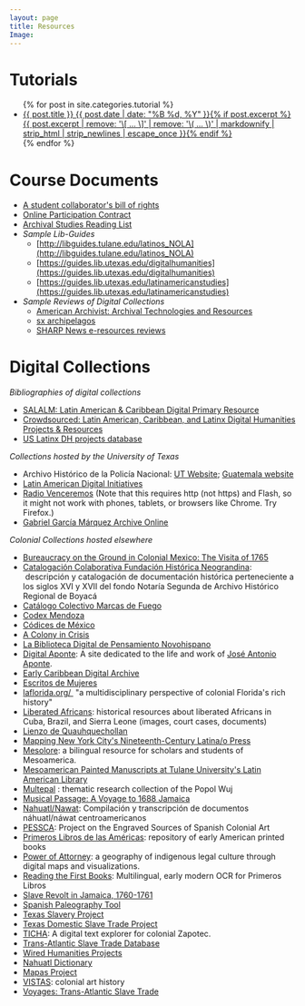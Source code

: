 ```yaml
---
layout: page
title: Resources
Image:
---
```


# Tutorials
<ul class="post-list">
{% for post in site.categories.tutorial %} 
  <li><article><a href="{{ site.url }}{{ post.url }}">{{ post.title }} <span class="entry-date"><time datetime="{{ post.date | date_to_xmlschema }}">{{ post.date | date: "%B %d, %Y" }}</time></span>{% if post.excerpt %} <span class="excerpt">{{ post.excerpt | remove: '\[ ... \]' | remove: '\( ... \)' | markdownify | strip_html | strip_newlines | escape_once }}</span>{% endif %}</a></article></li>
{% endfor %}
</ul>

# Course Documents
* [A student collaborator's bill of rights](https://cdh.ucla.edu/news/a-student-collaborators-bill-of-rights/)
* [Online Participation Contract](../../pdf/OnlineParticipationContract.pdf)
* [Archival Studies Reading List](https://docs.google.com/document/d/1oRXH3AoaUfKLhYG3Vz0apCnxWua5mFR3dPHmV-2TVy0/edit?usp=sharing)
* *Sample Lib-Guides*
	* [http://libguides.tulane.edu/latinos_NOLA](http://libguides.tulane.edu/latinos_NOLA)
	* [https://guides.lib.utexas.edu/digitalhumanities](https://guides.lib.utexas.edu/digitalhumanities)
	* [https://guides.lib.utexas.edu/latinamericanstudies](https://guides.lib.utexas.edu/latinamericanstudies)
* *Sample Reviews of Digital Collections*  
	* [American Archivist: Archival Technologies and Resources](https://www2.archivists.org/american-archivist-reviews/tech-and-resources)
	* [sx archipelagos](http://www.smallaxe.net/sxarchipelagos/)
	* [SHARP News e-resources reviews](http://www.sharpweb.org/sharpnews/category/e-resource/)

# Digital Collections
*Bibliographies of digital collections*  
* [SALALM: Latin American & Caribbean Digital Primary Resource](https://salalm.org/collection-development-resources/digital-primary-resources/)
* [Crowdsourced: Latin American, Caribbean, and Latinx Digital Humanities Projects & Resources](https://docs.google.com/document/d/1JE5s77JETxUC6Qx_ZOd7aiRxfr2WBPNDweTemJGcYT8/edit?usp=sharing)
* [US Latinx DH projects database](https://docs.google.com/spreadsheets/d/1wtOeETfLvCv4ZYKxj0xiB6mqh3GfFqvRv8U9LVr_OkM/htmlview)

*Collections hosted by the University of Texas*  
* Archivo Hist&oacute;rico de la Polic&iacute;a Nacional: [UT Website](http://ahpn.lib.utexas.edu/); [Guatemala website](http://archivohistoricopn.org/)  
* [Latin American Digital Initiatives](https://ladi.lib.utexas.edu/)  
* [Radio Venceremos](av.lib.utexas.edu/index.php?title=Category:Radio_Venceremos) (Note that this requires http (not https) and Flash, so it might not work with phones, tablets, or browsers like Chrome. Try Firefox.)  
* [Gabriel Garc&iacute;a M&aacute;rquez Archive Online](https://hrc.contentdm.oclc.org/digital/collection/p15878coll51/)  

*Colonial Collections hosted elsewhere*  
-   [Bureaucracy on the Ground in Colonial Mexico: The Visita of 1765](http://sites.utexas.edu/llilasbensonds/resources/galvez-visita/)
-   [Catalogación Colaborativa Fundación Histórica Neograndina](http://neogranadina.org/catalogacion-colaborativa/):  descripción y catalogación de documentación histórica perteneciente a los siglos XVI y XVII del fondo Notaría Segunda de Archivo Histórico Regional de Boyacá
-   [Catálogo Colectivo Marcas de Fuego](http://www.marcasdefuego.buap.mx:8180/xmLibris/projects/firebrand/)
-   [Codex Mendoza](http://codicemendoza.inah.gob.mx/inicio.php)
-   [Códices de México](http://www.codices.inah.gob.mx/pc/index.php)
-   [A Colony in Crisis](https://colonyincrisis.lib.umd.edu/)
-   [La Biblioteca Digital de Pensamiento Novohispano](http://www.bdpn.unam.mx/)
-   [Digital Aponte](http://aponte.hosting.nyu.edu/): A site dedicated to the life and work of [José Antonio Aponte](http://aponte.hosting.nyu.edu/jose-antonio-aponte/).
-   [Early Caribbean Digital Archive](http://ecdaproject.org/)
-   [Escritos de Mujeres](http://www.iisue.unam.mx/escritoras/)
-   [laflorida.org/ ](https://t.co/2Uj9sVGijF) "a multidisciplinary perspective of colonial Florida's rich history"
-   [Liberated Africans](http://liberatedafricans.org/): historical resources about liberated Africans in Cuba, Brazil, and Sierra Leone (images, court cases, documents)
-   [Lienzo de Quauhquechollan](https://lienzo.ufm.edu/vea-lienzo/vea-el-lienzo/)
-   [Mapping New York City's Nineteenth-Century Latina/o Press](http://www.babblelab.org/c19latinopress/)
-   [Mesolore](http://www.mesolore.org/): a bilingual resource for scholars and students of Mesoamerica.
-   [Mesoamerican Painted Manuscripts at Tulane University's Latin American Library](https://digitallibrary.tulane.edu/islandora/object/tulane%3Ap16313coll37)
-   [Multepal](http://multepal.spanitalport.virginia.edu/) : thematic research collection of the Popol Wuj
-   [Musical Passage: A Voyage to 1688 Jamaica](http://www.musicalpassage.org/#home)
-   [Nahuatl/Nawat](http://nahuatl-nawat.org/aboutus): Compilación y transcripción de documentos náhuatl/náwat centroamericanos
-   [PESSCA](https://colonialart.org/): Project on the Engraved Sources of Spanish Colonial Art
-   [Primeros Libros de las Américas](http://primeroslibros.org/): repository of early American printed books
-   [Power of Attorney](https://www.powerofattorneynative.com/): a geography of indigenous legal culture through digital maps and visualizations.
-   [Reading the First Books](http://sites.utexas.edu/firstbooks/): Multilingual, early modern OCR for Primeros Libros
-   [Slave Revolt in Jamaica, 1760-1761](http://revolt.axismaps.com/)
-   [Spanish Paleography Tool](http://spanishpaleographytool.org/)
-   [Texas Slavery Project](http://www.texasslaveryproject.org/maps/hb/)
-   [Texas Domestic Slave Trade Project](https://txdst.la.utexas.edu)
-   [TICHA](https://ds-omeka.haverford.edu/ticha/en/index.html): A digital text explorer for colonial Zapotec.
-   [Trans-Atlantic Slave Trade Database](http://www.slavevoyages.org/)
-   [Wired Humanities Projects](https://blogs.uoregon.edu/wiredhumanitiesprojects/)
-   [Nahuatl Dictionary](http://whp.uoregon.edu/dictionaries/nahuatl/)
-   [Mapas Project](http://mapas.uoregon.edu/)
-   [VISTAS](https://vistas.ace.fordham.edu/): colonial art history
-   [Voyages: Trans-Atlantic Slave Trade](http://www.slavevoyages.org/) 

